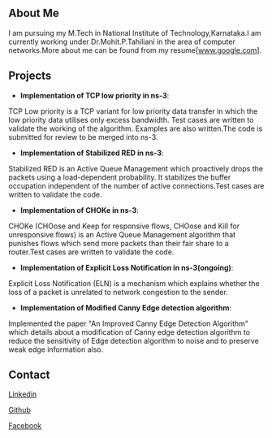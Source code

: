 ## About Me

I am pursuing my M.Tech in National Institute of Technology,Karnataka.I am currently working under Dr.Mohit.P.Tahiliani in the area of computer networks.More about me can be found from my resume[www.google.com].

## Projects

- **Implementation of TCP low priority in ns-3**:

TCP Low priority is a TCP variant for low priority data transfer in which the low priority data utilises only excess bandwidth.
Test cases are written to validate the working of the algorithm. Examples are also written.The code is submitted for review
to be merged into ns-3.

- **Implementation of Stabilized RED in ns-3**:

Stabilized RED is an Active Queue Management which proactively drops the packets using a load-dependent probability. It
stabilizes the buffer occupation independent of the number of active connections.Test cases are written to validate the
code.

- **Implementation of CHOKe in ns-3**:

CHOKe (CHOose and Keep for responsive flows, CHOose and Kill for unresponsive flows) is an Active Queue
Management algorithm that punishes flows which send more packets than their fair share to a router.Test cases are
written to validate the code.

- **Implementation of Explicit Loss Notification in ns-3(ongoing)**:

Explicit Loss Notification (ELN) is a mechanism which explains whether the loss of a packet is unrelated to network
congestion to the sender.

- **Implementation of Modified Canny Edge detection algorithm**:

Implemented the paper "An Improved Canny Edge Detection Algorithm" which details about a modification of Canny edge
detection algorithm to reduce the sensitivity of Edge detection algorithm to noise and to preserve weak edge information
also.

## Contact
[Linkedin](https://www.linkedin.com/in/nandita-gurunathan-5b72789b/)

[Github](https://github.com/gnandita)

[Facebook](https://www.facebook.com/profile.php?id=100008612346862)
